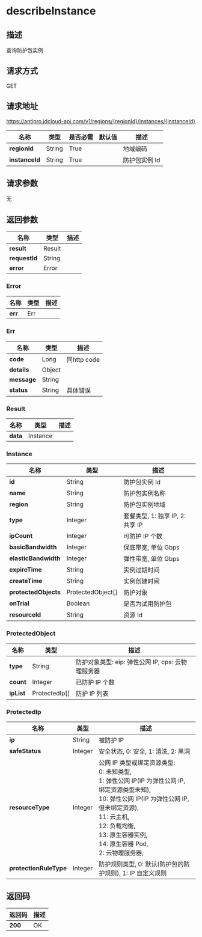 # describeInstance


## 描述
查询防护包实例

## 请求方式
GET

## 请求地址
https://antipro.jdcloud-api.com/v1/regions/{regionId}/instances/{instanceId}

|名称|类型|是否必需|默认值|描述|
|---|---|---|---|---|
|**regionId**|String|True| |地域编码|
|**instanceId**|String|True| |防护包实例 Id|

## 请求参数
无


## 返回参数
|名称|类型|描述|
|---|---|---|
|**result**|Result| |
|**requestId**|String| |
|**error**|Error| |

### Error
|名称|类型|描述|
|---|---|---|
|**err**|Err| |
### Err
|名称|类型|描述|
|---|---|---|
|**code**|Long|同http code|
|**details**|Object| |
|**message**|String| |
|**status**|String|具体错误|
### Result
|名称|类型|描述|
|---|---|---|
|**data**|Instance| |
### Instance
|名称|类型|描述|
|---|---|---|
|**id**|String|防护包实例 Id|
|**name**|String|防护包实例名称|
|**region**|String|防护包实例地域|
|**type**|Integer|套餐类型, 1: 独享 IP, 2: 共享 IP|
|**ipCount**|Integer|可防护 IP 个数|
|**basicBandwidth**|Integer|保底带宽, 单位 Gbps|
|**elasticBandwidth**|Integer|弹性带宽, 单位 Gbps|
|**expireTime**|String|实例过期时间|
|**createTime**|String|实例创建时间|
|**protectedObjects**|ProtectedObject[]|防护对象|
|**onTrial**|Boolean|是否为试用防护包|
|**resourceId**|String|资源 Id|
### ProtectedObject
|名称|类型|描述|
|---|---|---|
|**type**|String|防护对象类型: eip: 弹性公网 IP, cps: 云物理服务器|
|**count**|Integer|已防护 IP 个数|
|**ipList**|ProtectedIp[]|防护 IP 列表|
### ProtectedIp
|名称|类型|描述|
|---|---|---|
|**ip**|String|被防护 IP|
|**safeStatus**|Integer|安全状态, 0: 安全, 1: 清洗, 2: 黑洞|
|**resourceType**|Integer|公网 IP 类型或绑定资源类型:<br>  0: 未知类型,<br>  1: 弹性公网 IP(IP 为弹性公网 IP, 绑定资源类型未知),<br>  10: 弹性公网 IP(IP 为弹性公网 IP, 但未绑定资源),<br>  11: 云主机,<br>  12: 负载均衡,<br>  13: 原生容器实例,<br>  14: 原生容器 Pod,<br>  2: 云物理服务器,<br>|
|**protectionRuleType**|Integer|防护规则类型, 0: 默认(防护包的防护规则), 1: IP 自定义规则|

## 返回码
|返回码|描述|
|---|---|
|**200**|OK|
